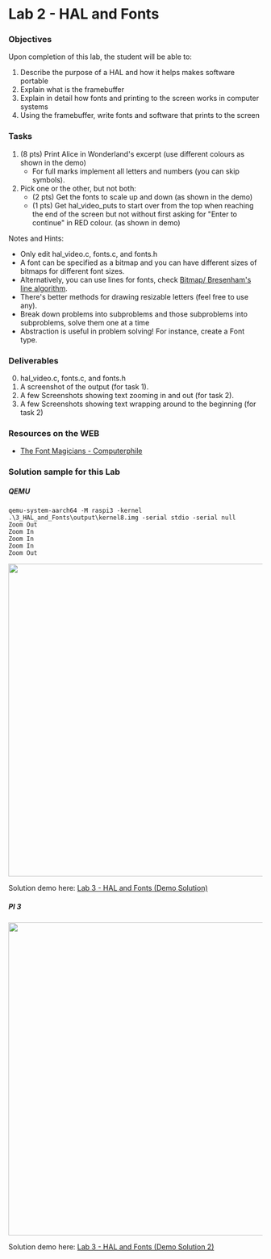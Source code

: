 # Lab 2 - HAL and Fonts

### Objectives
Upon completion of this lab, the student will be able to:

1. Describe the purpose of a HAL and how it helps makes software portable
2. Explain what is the framebuffer
3. Explain in detail how fonts and printing to the screen works in computer systems
4. Using the framebuffer, write fonts and software that prints to the screen

### Tasks
1. (8 pts) Print Alice in Wonderland's excerpt (use different colours as shown in the demo)
    - For full marks implement all letters and numbers (you can skip symbols).
2. Pick one or the other, but not both:
    - (2 pts) Get the fonts to scale up and down (as shown in the demo)
    - (1 pts) Get hal_video_puts to start over from the top when reaching the end of the screen
           but not without first asking for "Enter to continue" in RED colour. (as shown in demo)


Notes and Hints:
- Only edit hal_video.c, fonts.c, and fonts.h
- A font can be specified as a bitmap and you can have different sizes of bitmaps for different
      font sizes.
- Alternatively, you can use lines for fonts, check [Bitmap/ Bresenham's line algorithm](https://rosettacode.org/wiki/Bitmap/Bresenham%27s_line_algorithm#C).
- There's better methods for drawing resizable letters (feel free to use any).
- Break down problems into subproblems and those subproblems into subproblems, solve them one at a time
- Abstraction is useful in problem solving! For instance, create a Font type.


### Deliverables
0. hal_video.c, fonts.c, and fonts.h
1. A screenshot of the output (for task 1).
2. A few Screenshots showing text zooming in and out (for task 2).
3. A few Screenshots showing text wrapping around to the beginning (for task 2)


### Resources on the WEB
- [The Font Magicians - Computerphile](https://www.youtube.com/watch?v=jAdspOtgciQ)


### Solution sample for this Lab
##### QEMU
```ba)sh
qemu-system-aarch64 -M raspi3 -kernel .\3_HAL_and_Fonts\output\kernel8.img -serial stdio -serial null            
Zoom Out
Zoom In
Zoom In
Zoom In
Zoom Out
```

<img src="https://github.com/rromanotero/os_labs/blob/master/2_HAL_and_Fonts/images/lab_solution.jpg" width="620"/>

Solution demo here: [Lab 3 - HAL and Fonts (Demo Solution)](https://youtu.be/KXhRCAMopFM)

##### PI 3

<img src="https://github.com/rromanotero/os_labs/blob/master/2_HAL_and_Fonts/images/lab_solution_pi.jpg" width="620"/>

Solution demo here: [Lab 3 - HAL and Fonts (Demo Solution 2)](https://youtu.be/zghl6RQ6Fqo)
